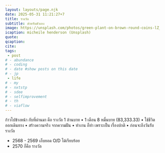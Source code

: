 ```yaml
---
layout: layouts/page.njk
date: 2025-05-31 11:21:27+7
title: รางวัล
subtitle: สำหรับตัวเอง
image: https://unsplash.com/photos/green-plant-on-brown-round-coins-lZ_4nPFKcV8
icaption: micheile henderson (Unsplash)
quote:
qcaption: 
cite: 
tags: 
 - post
# - abundance
# - coding
# - date #show posts on this date
# - jp
 - life
# - my
# - nxtstp
# - sdee
# - selfimprovement
# - th
# - viaflow
---
```

ก้าวไปข้างหน้า กับที่ผ่านมา คือ รางวัล 1 ล้านบาท • 1 เดือน 8 หมื่นบาท (83,333.33) • ใช้ชีวิต ออกเดินทาง • สร้างความจริง จากความฝัน • ทำงาน ก็ทำ เพราะเป็น เรื่องปกติ • ก่อนจะถึงวันรับรางวัล
- 2568 - 2569 เก็บยอด O/D ได้เรียบร้อย
- 2570 ก็คือ รางวัล
